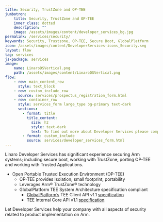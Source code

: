 ```yaml
---
title: Security, TrustZone and OP-TEE
jumbotron:
    title: Security, TrustZone and OP-TEE
    inner_class: dotted
    description: ""
    image: /assets/images/content/developer_services_bg.jpg
permalink: /services/security/
keywords: Security, Trustzone, OP-TEE, Secure Boot, GlobalPlatform
icon: /assets/images/content/DeveloperServices-icons_Security.svg
layout: flow
tag: services
js-package: services
image:
    name: LinaroDSVertical.png
    path: /assets/images/content/LinaroDSVertical.png
flow:
    - row: main_content_row
      style: text_block
    - row: custom_include_row
      source: services/prospectus_registration_form.html
    - row: container_row
      style: services_form large_type bg-primary text-dark
      sections:
        - format: title
          title_content:
            size: h2
            style: text-dark
            text: To find out more about Developer Services please complete this form
        - format: custom_include
          source: services/developer_services_form.html
---
```


Linaro Developer Services has significant experience securing Arm systems; including secure boot, working with TrustZone, porting OP-TEE and working with Trusted Applications.

- Open Portable Trusted Execution Environment (OP-TEE)
  - OP-TEE provides Isolation, small footprint, portability
  - Leverages Arm® TrustZone® technology
  - GlobalPlatform TEE System Architecture specification compliant
    - [GlobalPlatform’s](http://www.globalplatform.org/) TEE Client API v1.1 [specification](http://www.globalplatform.org/specificationsdevice.asp)
    - TEE Internal Core API v1.1 [specification](http://www.globalplatform.org/specificationsdevice.asp)

Let Developer Services help your company with all aspects of security related to product implementation on Arm.
